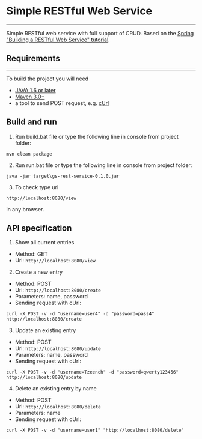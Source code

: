 # Simple RESTful Web Service
--------------------------------------

Simple RESTful web service with full support of CRUD. Based on the [Spring "Building a RESTful Web Service" tutorial](https://spring.io/guides/gs/rest-service/).

## Requirements
------------

To build the project you will need 
 
- [JAVA 1.6 or later](http://www.oracle.com/technetwork/java/javase/downloads/index.html)
- [Maven 3.0+](http://maven.apache.org/)
- a tool to send POST request, e.g. [cUrl](http://curl.haxx.se/)

## Build and run

1. Run build.bat file or type the following line in console from project folder:

```
mvn clean package
```

2. Run run.bat file or type the following line in console from project folder:

```
java -jar target\gs-rest-service-0.1.0.jar
```

3. To check type url

```
http://localhost:8080/view
```

in any browser.

## API specification

1. Show all current entries
 - Method: GET 
 - Url: `http://localhost:8080/view`

2. Create a new entry
 - Method: POST 
 - Url: `http://localhost:8080/create`
 - Parameters: name, password
 - Sending request with cUrl:
 ```
 curl -X POST -v -d "username=user4" -d "password=pass4" http://localhost:8080/create
 ```

3. Update an existing entry
 - Method: POST 
 - Url: `http://localhost:8080/update`
 - Parameters: name, password
 - Sending request with cUrl:
 ```
 curl -X POST -v -d "username=Tzeench" -d "password=qwerty123456" http://localhost:8080/update
 ```

4. Delete an existing entry by name
 - Method: POST 
 - Url: `http://localhost:8080/delete`
 - Parameters: name
 - Sending request with cUrl:
 ```
 curl -X POST -v -d "username=user1" "http://localhost:8080/delete"
 ```
